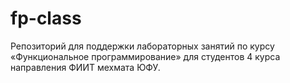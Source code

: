 fp-class
========

Репозиторий для поддержки лабораторных занятий по курсу «Функциональное программирование» для студентов 4 курса направления ФИИТ мехмата ЮФУ.
